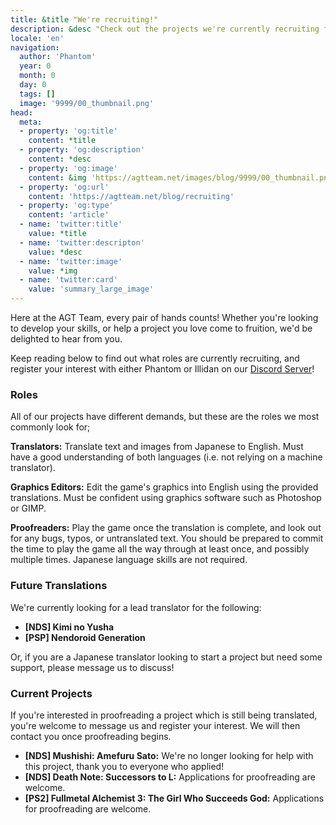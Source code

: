 ```yaml
---
title: &title "We're recruiting!"
description: &desc "Check out the projects we're currently recruiting for and learn how you can get involved!"
locale: 'en'
navigation:
  author: 'Phantom'
  year: 0
  month: 0
  day: 0
  tags: []
  image: '9999/00_thumbnail.png'
head:
  meta:
  - property: 'og:title'
    content: *title
  - property: 'og:description'
    content: *desc
  - property: 'og:image'
    content: &img 'https://agtteam.net/images/blog/9999/00_thumbnail.png'
  - property: 'og:url'
    content: 'https://agtteam.net/blog/recruiting'
  - property: 'og:type'
    content: 'article'
  - name: 'twitter:title'
    value: *title
  - name: 'twitter:descripton'
    value: *desc
  - name: 'twitter:image'
    value: *img
  - name: 'twitter:card'
    value: 'summary_large_image'
---
```


Here at the AGT Team, every pair of hands counts! Whether you're looking to develop your skills, or help a project you love come to fruition, we'd be delighted to hear from you.

Keep reading below to find out what roles are currently recruiting, and register your interest with either Phantom or Illidan on our [Discord Server](https://discord.com/invite/UUF7Zbm)!

### Roles
All of our projects have different demands, but these are the roles we most commonly look for;

**Translators:** Translate text and images from Japanese to English. Must have a good understanding of both languages (i.e. not relying on a machine translator). 

**Graphics Editors:** Edit the game's graphics into English using the provided translations. Must be confident using graphics software such as Photoshop or GIMP.

**Proofreaders:** Play the game once the translation is complete, and look out for any bugs, typos, or untranslated text. You should be prepared to commit the time to play the game all the way through at least once, and possibly multiple times. Japanese language skills are not required.

### Future Translations
We're currently looking for a lead translator for the following:
* **\[NDS\] Kimi no Yusha**
* **\[PSP\] Nendoroid Generation**

Or, if you are a Japanese translator looking to start a project but need some support, please message us to discuss!

### Current Projects
If you're interested in proofreading a project which is still being translated, you're welcome to message us and register your interest. We will then contact you once proofreading begins.

* **\[NDS\] Mushishi: Amefuru Sato:** We're no longer looking for help with this project, thank you to everyone who applied!
* **\[NDS\] Death Note: Successors to L:** Applications for proofreading are welcome.
* **\[PS2\] Fullmetal Alchemist 3: The Girl Who Succeeds God:** Applications for proofreading are welcome. 